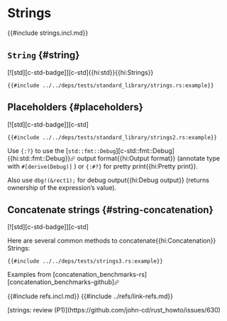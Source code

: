 # Strings

{{#include strings.incl.md}}

## `String` {#string}

[![std][c-std-badge]][c-std]{{hi:std}}{{hi:Strings}}

```rust,editable
{{#include ../../deps/tests/standard_library/strings.rs:example}}
```

## Placeholders {#placeholders}

[![std][c-std-badge]][c-std]

```rust,editable
{{#include ../../deps/tests/standard_library/strings2.rs:example}}
```

Use `{:?}` to use the [`std::fmt::Debug`][c-std::fmt::Debug]{{hi:std::fmt::Debug}}⮳ output format{{hi:Output format}} (annotate type with `#[derive(Debug)]` ) or `{:#?}` for pretty print{{hi:Pretty print}}.

Also use `dbg!(&rect1);` for debug output{{hi:Debug output}} (returns ownership of the expression’s value).

## Concatenate strings {#string-concatenation}

[![std][c-std-badge]][c-std]

Here are several common methods to concatenate{{hi:Concatenation}} Strings:

```rust,editable
{{#include ../../deps/tests/strings3.rs:example}}
```

Examples from [concatenation_benchmarks-rs][concatenation_benchmarks-github]⮳

{{#include refs.incl.md}}
{{#include ../refs/link-refs.md}}
<div class="hidden">
[strings: review (P1)](https://github.com/john-cd/rust_howto/issues/630)
</div>
